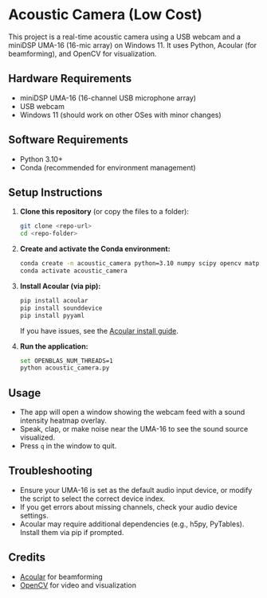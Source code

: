 # Acoustic Camera (Low Cost)

This project is a real-time acoustic camera using a USB webcam and a miniDSP UMA-16 (16-mic array) on Windows 11. It uses Python, Acoular (for beamforming), and OpenCV for visualization.

## Hardware Requirements
- miniDSP UMA-16 (16-channel USB microphone array)
- USB webcam
- Windows 11 (should work on other OSes with minor changes)

## Software Requirements
- Python 3.10+
- Conda (recommended for environment management)

## Setup Instructions

1. **Clone this repository** (or copy the files to a folder):
   ```bash
   git clone <repo-url>
   cd <repo-folder>
   ```

2. **Create and activate the Conda environment:**
   ```bash
   conda create -n acoustic_camera python=3.10 numpy scipy opencv matplotlib
   conda activate acoustic_camera
   ```

3. **Install Acoular (via pip):**
   ```bash
   pip install acoular
   pip install sounddevice
   pip install pyyaml

   ```
   If you have issues, see the [Acoular install guide](https://acoular.org/install.html).

4. **Run the application:**
   ```bash
   set OPENBLAS_NUM_THREADS=1
   python acoustic_camera.py
   ```

## Usage
- The app will open a window showing the webcam feed with a sound intensity heatmap overlay.
- Speak, clap, or make noise near the UMA-16 to see the sound source visualized.
- Press `q` in the window to quit.

## Troubleshooting
- Ensure your UMA-16 is set as the default audio input device, or modify the script to select the correct device index.
- If you get errors about missing channels, check your audio device settings.
- Acoular may require additional dependencies (e.g., h5py, PyTables). Install them via pip if prompted.

## Credits
- [Acoular](https://acoular.org/) for beamforming
- [OpenCV](https://opencv.org/) for video and visualization 
